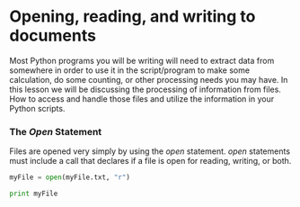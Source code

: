 
# Opening, reading, and writing to documents

Most Python programs you will be writing will need to extract data from somewhere in order to use it in the script/program to make some calculation, do some counting, or other processing needs you may have.  In this lesson we will be discussing the processing of information from files.  How to access and handle those files and utilize the information in your Python scripts.

### The _Open_ Statement

Files are opened very simply by using the _open_ statement.  _open_ statements must include a call that declares if a file is open for reading, writing, or both.  

```python
myFile = open(myFile.txt, "r")

print myFile
```
